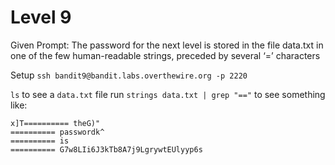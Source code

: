 # Level 9 
Given Prompt: The password for the next level is stored in the file data.txt in one of the few human-readable strings, preceded by several ‘=’ characters

Setup
`ssh bandit9@bandit.labs.overthewire.org -p 2220`

`ls` to see a `data.txt` file
run `strings data.txt | grep "=="` to see something like:
```
x]T========== theG)"
========== passwordk^
========== is
========== G7w8LIi6J3kTb8A7j9LgrywtEUlyyp6s
```